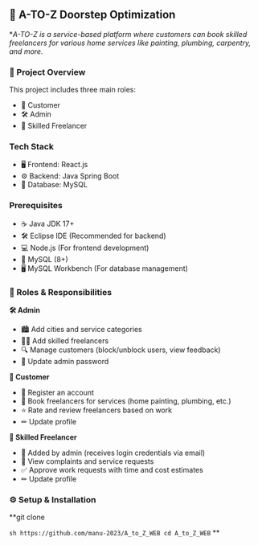 ## 🚀 A-TO-Z Doorstep Optimization
 **A-TO-Z is a service-based platform where customers can book skilled freelancers for various home services like painting, plumbing, carpentry, and more.*
 
### 📌 Project Overview
This project includes three main roles:
- 👤 Customer
- 🛠 Admin
- 🎨 Skilled Freelancer

### Tech Stack
- 🖥 Frontend: React.js
- ⚙ Backend: Java Spring Boot
- 💾 Database: MySQL

### Prerequisites
- ☕ Java JDK 17+
- 🛠 Eclipse IDE (Recommended for backend)
- 💻 Node.js (For frontend development)
- 🐬 MySQL (8+)
- 🖥 MySQL Workbench (For database management)


### 🔹 Roles & Responsibilities 
**🛠 Admin**
  - 🏙 Add cities and service categories
  - 👷‍♂️ Add skilled freelancers
  - 🔍 Manage customers (block/unblock users, view feedback)
  - 🔑 Update admin password

**👤 Customer**
  - 📝 Register an account
  - 📅 Book freelancers for services (home painting, plumbing, etc.)
  - ⭐ Rate and review freelancers based on work
  - ✏ Update profile

**🎨 Skilled Freelancer**
  - 📩 Added by admin (receives login credentials via email)
  - 📜 View complaints and service requests
  - ✅ Approve work requests with time and cost estimates
  - ✏ Update profile

### ⚙ Setup & Installation
**git clone 

`` sh
https://github.com/manu-2023/A_to_Z_WEB
cd A_to_Z_WEB
``
**

